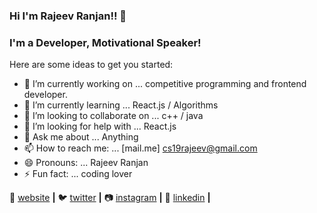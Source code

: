 ### Hi I'm Rajeev Ranjan!!  👋
### I'm a Developer, Motivational Speaker!
Here are some ideas to get you started:

- 🔭 I’m currently working on ... competitive programming and frontend developer.
- 🌱 I’m currently learning ... React.js / Algorithms
- 👯 I’m looking to collaborate on ... c++ / java
- 🤔 I’m looking for help with ... React.js
- 💬 Ask me about ... Anything
- 📫 How to reach me: ... [mail.me] cs19rajeev@gmail.com
- 😄 Pronouns: ... Rajeev Ranjan
- ⚡ Fun fact: ... coding lover

🏡 [website][website] **|** 
🐦 [twitter][twitter] **|** 
📷 [instagram][instagram] **|** 
👔 [linkedin][linkedin] **|** 

[website]: https://rajeevranjan.co
[twitter]: https://twitter.com/rajeevkumar0301
[instagram]: https://www.instagram.com/rajeevranjan1013/
[linkedin]: https://www.linkedin.com/in/rajeev-ranjan-691043111/
